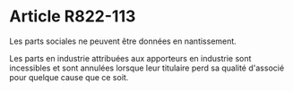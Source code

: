 # Article R822-113

Les parts sociales ne peuvent être données en nantissement.

Les parts en industrie attribuées aux apporteurs en industrie sont incessibles et sont annulées lorsque leur titulaire perd sa qualité d'associé pour quelque cause que ce soit.
